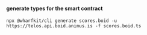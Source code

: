 #### generate types for the smart contract  
```
npx @wharfkit/cli generate scores.boid -u https://telos.api.boid.animus.is -f scores.boid.ts
```